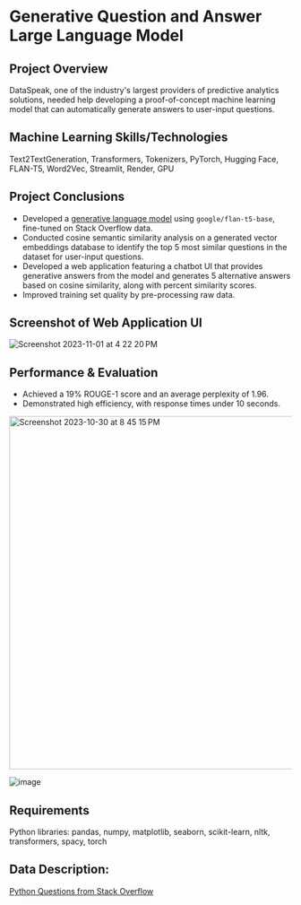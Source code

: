 # Generative Question and Answer Large Language Model
## Project Overview
DataSpeak, one of the industry's largest providers of predictive analytics solutions, needed help developing a proof-of-concept machine learning model that can automatically generate answers to user-input questions.

## Machine Learning Skills/Technologies
Text2TextGeneration, Transformers, Tokenizers, PyTorch, Hugging Face, FLAN-T5, Word2Vec, Streamlit, Render, GPU 

## Project Conclusions
- Developed a [generative language model](https://huggingface.co/lmalarky/flan-t5-base-finetuned-python_qa) using `google/flan-t5-base`, fine-tuned on Stack Overflow data.
- Conducted cosine semantic similarity analysis on a generated vector embeddings database to identify the top 5 most similar questions in the dataset for user-input questions.
- Developed a web application featuring a chatbot UI that provides generative answers from the model and generates 5 alternative answers based on cosine similarity, along with percent similarity scores.
- Improved training set quality by pre-processing raw data.

## Screenshot of Web Application UI
![Screenshot 2023-11-01 at 4 22 20 PM](https://github.com/laceymalarky/nlp_question_answer/assets/97048468/d9656ec0-d0ad-4b78-ab85-b9c66bf527c1)

## Performance & Evaluation
- Achieved a 19% ROUGE-1 score and an average perplexity of 1.96.
- Demonstrated high efficiency, with response times under 10 seconds.
  
<img width="630" alt="Screenshot 2023-10-30 at 8 45 15 PM" src="https://github.com/laceymalarky/nlp_question_answer/assets/97048468/bc380430-48af-44fb-969f-198ba69053ba">

![image](https://github.com/laceymalarky/nlp_question_answer/assets/97048468/c6694fae-240a-49b1-b5e4-1a41b38d715e)

## Requirements
Python libraries: pandas, numpy, matplotlib, seaborn, scikit-learn, nltk, transformers, spacy, torch

## Data Description:
[Python Questions from Stack Overflow](https://www.kaggle.com/datasets/stackoverflow/pythonquestions)
